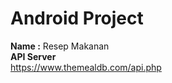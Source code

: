 # Android Project

**Name :** Resep Makanan
<br>
**API Server**
<br>
https://www.themealdb.com/api.php
